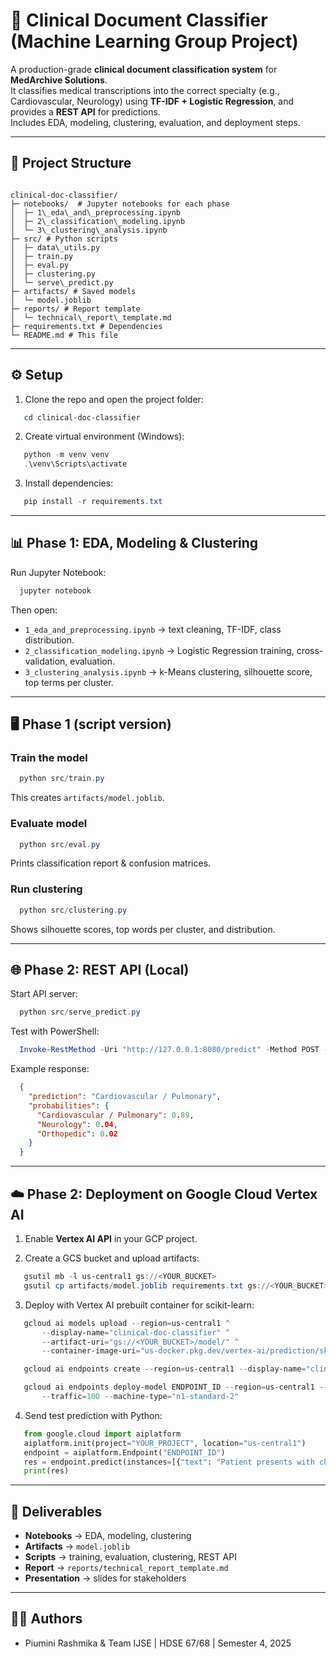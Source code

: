 # 🏥 Clinical Document Classifier (Machine Learning Group Project)

A production-grade **clinical document classification system** for **MedArchive Solutions**.  
It classifies medical transcriptions into the correct specialty (e.g., Cardiovascular, Neurology) using **TF-IDF + Logistic Regression**, and provides a **REST API** for predictions.  
Includes EDA, modeling, clustering, evaluation, and deployment steps.

---

## 📂 Project Structure
```

clinical-doc-classifier/
├─ notebooks/  # Jupyter notebooks for each phase
│  ├─ 1\_eda\_and\_preprocessing.ipynb
│  ├─ 2\_classification\_modeling.ipynb
│  └─ 3\_clustering\_analysis.ipynb
├─ src/ # Python scripts
│  ├─ data\_utils.py
│  ├─ train.py
│  ├─ eval.py
│  ├─ clustering.py
│  └─ serve\_predict.py
├─ artifacts/ # Saved models
│  └─ model.joblib
├─ reports/ # Report template
│  └─ technical\_report\_template.md
├─ requirements.txt # Dependencies
└─ README.md # This file

````

---

## ⚙️ Setup

1. Clone the repo and open the project folder:
```powershell
   cd clinical-doc-classifier
````

2. Create virtual environment (Windows):

```powershell
   python -m venv venv
   .\venv\Scripts\activate
```

3. Install dependencies:

```powershell
   pip install -r requirements.txt
```

---

## 📊 Phase 1: EDA, Modeling & Clustering

Run Jupyter Notebook:

```powershell
  jupyter notebook
```

Then open:

* `1_eda_and_preprocessing.ipynb` → text cleaning, TF-IDF, class distribution.
* `2_classification_modeling.ipynb` → Logistic Regression training, cross-validation, evaluation.
* `3_clustering_analysis.ipynb` → k-Means clustering, silhouette score, top terms per cluster.

---

## 🖥️ Phase 1 (script version)

### Train the model

```powershell
  python src/train.py
```

This creates `artifacts/model.joblib`.

### Evaluate model

```powershell
  python src/eval.py
```

Prints classification report & confusion matrices.

### Run clustering

```powershell
  python src/clustering.py
```

Shows silhouette scores, top words per cluster, and distribution.

---

## 🌐 Phase 2: REST API (Local)

Start API server:

```powershell
  python src/serve_predict.py
```

Test with PowerShell:

```powershell
  Invoke-RestMethod -Uri "http://127.0.0.1:8080/predict" -Method POST -ContentType "application/json" -Body '{"text":"Patient presents with severe chest pain and shortness of breath."}'
```

Example response:

```json
  {
    "prediction": "Cardiovascular / Pulmonary",
    "probabilities": {
      "Cardiovascular / Pulmonary": 0.89,
      "Neurology": 0.04,
      "Orthopedic": 0.02
    }
  }
```

---

## ☁️ Phase 2: Deployment on Google Cloud Vertex AI

1. Enable **Vertex AI API** in your GCP project.

2. Create a GCS bucket and upload artifacts:

```powershell
   gsutil mb -l us-central1 gs://<YOUR_BUCKET>
   gsutil cp artifacts/model.joblib requirements.txt gs://<YOUR_BUCKET>/model/
```

3. Deploy with Vertex AI prebuilt container for scikit-learn:

```powershell
   gcloud ai models upload --region=us-central1 ^
       --display-name="clinical-doc-classifier" ^
       --artifact-uri="gs://<YOUR_BUCKET>/model/" ^
       --container-image-uri="us-docker.pkg.dev/vertex-ai/prediction/sklearn-cpu.1-6:latest"

   gcloud ai endpoints create --region=us-central1 --display-name="clinical-endpoint"

   gcloud ai endpoints deploy-model ENDPOINT_ID --region=us-central1 --model=MODEL_ID ^
       --traffic=100 --machine-type="n1-standard-2"
```

4. Send test prediction with Python:

```python
   from google.cloud import aiplatform
   aiplatform.init(project="YOUR_PROJECT", location="us-central1")
   endpoint = aiplatform.Endpoint("ENDPOINT_ID")
   res = endpoint.predict(instances=[{"text": "Patient presents with chest pain"}])
   print(res)
```

---

## 📑 Deliverables

* **Notebooks** → EDA, modeling, clustering
* **Artifacts** → `model.joblib`
* **Scripts** → training, evaluation, clustering, REST API
* **Report** → `reports/technical_report_template.md`
* **Presentation** → slides for stakeholders

---

## 👩‍💻 Authors

* Piumini Rashmika & Team
  IJSE | HDSE 67/68 | Semester 4, 2025

